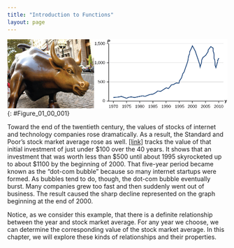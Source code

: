 ```yaml
---
title: "Introduction to Functions"
layout: page
---
```



<?cnx.eoc class="key-equations" title="Key Equations"?>

<?cnx.eoc class="key-concepts" title="Key Concepts"?>

<?cnx.eoc class="review-exercises" title="Review Exercises"?>

<?cnx.eoc class="practice-test" title="Practice Test"?>

<?cnx.answers class="try"?>

<?cnx.answers class="section-exercises"?>

 ![Figure of a bull and a graph of market prices.](../resources/CNX_Precalc_Figure_01_00_001n.jpg "Standard and Poor&#x2019;s Index with dividends reinvested (credit &quot;bull&quot;: modification of work by Prayitno Hadinata; credit &quot;graph&quot;: modification of work by MeasuringWorth)&#10;      "){: #Figure_01_00_001}

Toward the end of the twentieth century, the values of stocks of internet and technology companies rose dramatically. As a result, the Standard and Poor’s stock market average rose as well. [\[link\]](#Figure_01_00_001) tracks the value of that initial investment of just under $100 over the 40 years. It shows that an investment that was worth less than $500 until about 1995 skyrocketed up to about $1100 by the beginning of 2000. That five-year period became known as the “dot-com bubble” because so many internet startups were formed. As bubbles tend to do, though, the dot-com bubble eventually burst. Many companies grew too fast and then suddenly went out of business. The result caused the sharp decline represented on the graph beginning at the end of 2000.

Notice, as we consider this example, that there is a definite relationship between the year and stock market average. For any year we choose, we can determine the corresponding value of the stock market average. In this chapter, we will explore these kinds of relationships and their properties.

